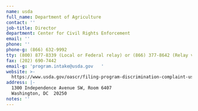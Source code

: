 ```yaml
---
name: usda
full_name: Department of Agriculture
contact: ''
job-title: Director
department: Center for Civil Rights Enforcement
email: ''
phone: ''
phone-g: (866) 632-9992
tty: (800) 877-8339 (Local or Federal relay) or (866) 377-8642 (Relay voice users)
fax: (202) 690-7442
email-g: 'program.intake@usda.gov   '
website: >-
  https://www.usda.gov/oascr/filing-program-discrimination-complaint-usda-customer
address: |-
  1300 Independence Avenue SW, Room 6407
  Washington, DC  20250
notes: ''
---
```


